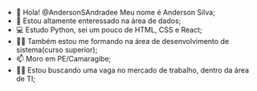 - 👋 Hola! @AndersonSAndradee Meu nome é Anderson Silva;
- 👀 Estou altamente enteressado na área de dados;
- 💻 Estudo Python, sei um pouco de HTML, CSS e React;
- 👨‍🎓 Também estou me formando na área de desenvolvimento de sistema(curso superior);
- 📫 Moro em PE/Camaragibe;
- 👨‍💻 Estou buscando uma vaga no mercado de trabalho, dentro da área de TI;

<!---
AndersonSAndradee/AndersonSAndradee is a ✨ special ✨ repository because its `README.md` (this file) appears on your GitHub profile.
You can click the Preview link to take a look at your changes.
--->
